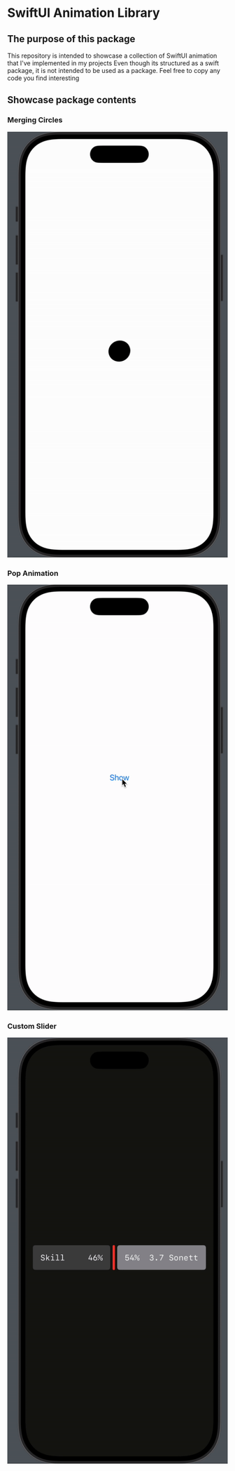 #  SwiftUI Animation Library

## The purpose of this package

This repository is intended to showcase a collection of SwiftUI animation that I've implemented in my projects
Even though its structured as a swift package, it is not intended to be used as a package. Feel free to copy any code you find interesting

## Showcase package contents
 
### Merging Circles

![Showcase/merging.gif](Showcase/merging.gif)

### Pop Animation

![Showcase/pop.gif](Showcase/pop.gif)

### Custom Slider

![Showcase/slider.gif](Showcase/slider.gif)
